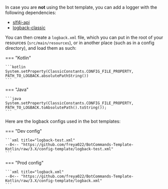 In case you are **not** using the bot template, you can add a logger with the following dependencies:

- [slf4j-api](https://mvnrepository.com/artifact/org.slf4j/slf4j-api/latest)
- [logback-classic](https://mvnrepository.com/artifact/ch.qos.logback/logback-classic/latest)

You can then create a `logback.xml` file, which you can put in the root of your resources (`src/main/resources`),
or in another place (such as in a config directory), and load them as such:

=== "Kotlin"

    ```kotlin
    System.setProperty(ClassicConstants.CONFIG_FILE_PROPERTY, PATH_TO_LOGBACK.absolutePathString())
    ```

=== "Java"

    ```java
    System.setProperty(ClassicConstants.CONFIG_FILE_PROPERTY, PATH_TO_LOGBACK.toAbsolutePath().toString());
    ```

Here are the logback configs used in the bot templates:

=== "Dev config"

    ```xml title="logback-test.xml"
    --8<-- "https://github.com/freya022/BotCommands-Template-Kotlin/raw/3.X/config-template/logback-test.xml"
    ```

=== "Prod config"

    ```xml title="logback.xml"
    --8<-- "https://github.com/freya022/BotCommands-Template-Kotlin/raw/3.X/config-template/logback.xml"
    ```